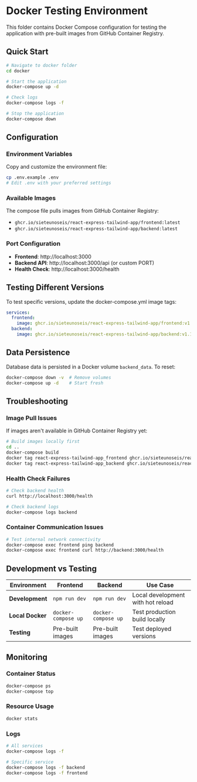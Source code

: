 # Docker Testing Environment

This folder contains Docker Compose configuration for testing the application with pre-built images from GitHub Container Registry.

## Quick Start

```bash
# Navigate to docker folder
cd docker

# Start the application
docker-compose up -d

# Check logs
docker-compose logs -f

# Stop the application
docker-compose down
```

## Configuration

### Environment Variables
Copy and customize the environment file:
```bash
cp .env.example .env
# Edit .env with your preferred settings
```

### Available Images
The compose file pulls images from GitHub Container Registry:
- `ghcr.io/sieteunoseis/react-express-tailwind-app/frontend:latest`
- `ghcr.io/sieteunoseis/react-express-tailwind-app/backend:latest`

### Port Configuration
- **Frontend**: http://localhost:3000
- **Backend API**: http://localhost:3000/api (or custom PORT)
- **Health Check**: http://localhost:3000/health

## Testing Different Versions

To test specific versions, update the docker-compose.yml image tags:

```yaml
services:
  frontend:
    image: ghcr.io/sieteunoseis/react-express-tailwind-app/frontend:v1.1.0
  backend:
    image: ghcr.io/sieteunoseis/react-express-tailwind-app/backend:v1.1.0
```

## Data Persistence

Database data is persisted in a Docker volume `backend_data`. To reset:

```bash
docker-compose down -v  # Remove volumes
docker-compose up -d    # Start fresh
```

## Troubleshooting

### Image Pull Issues
If images aren't available in GitHub Container Registry yet:
```bash
# Build images locally first
cd ..
docker-compose build
docker tag react-express-tailwind-app_frontend ghcr.io/sieteunoseis/react-express-tailwind-app/frontend:latest
docker tag react-express-tailwind-app_backend ghcr.io/sieteunoseis/react-express-tailwind-app/backend:latest
```

### Health Check Failures
```bash
# Check backend health
curl http://localhost:3000/health

# Check backend logs
docker-compose logs backend
```

### Container Communication Issues
```bash
# Test internal network connectivity
docker-compose exec frontend ping backend
docker-compose exec frontend curl http://backend:3000/health
```

## Development vs Testing

| Environment | Frontend | Backend | Use Case |
|-------------|----------|---------|-----------|
| **Development** | `npm run dev` | `npm run dev` | Local development with hot reload |
| **Local Docker** | `docker-compose up` | `docker-compose up` | Test production build locally |
| **Testing** | Pre-built images | Pre-built images | Test deployed versions |

## Monitoring

### Container Status
```bash
docker-compose ps
docker-compose top
```

### Resource Usage
```bash
docker stats
```

### Logs
```bash
# All services
docker-compose logs -f

# Specific service
docker-compose logs -f backend
docker-compose logs -f frontend
```